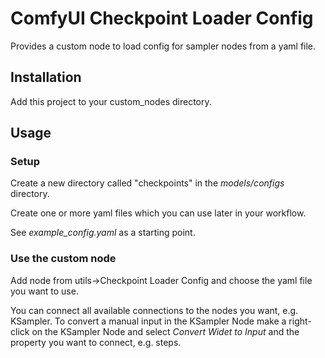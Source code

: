 # ComfyUI Checkpoint Loader Config

Provides a custom node to load config for sampler nodes from a yaml file.

## Installation

Add this project to your custom_nodes directory.

## Usage

### Setup

Create a new directory called "checkpoints" in the _models/configs_ directory.

Create one or more yaml files which you can use later in your workflow. 

See _example_config.yaml_ as a starting point.

### Use the custom node

Add node from utils->Checkpoint Loader Config and choose the yaml file you want to use.

You can connect all available connections to the nodes you want, e.g. KSampler. 
To convert a manual input in the KSampler Node make a right-click on the KSampler Node and select _Convert Widet to Input_
and the property you want to connect, e.g. steps.



